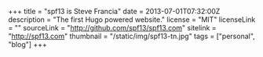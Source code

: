 +++
title = "spf13 is Steve Francia"
date = 2013-07-01T07:32:00Z 
description = "The first Hugo powered website."
license = "MIT"
licenseLink = ""
sourceLink = "http://github.com/spf13/spf13.com"
sitelink = "http://spf13.com"
thumbnail = "/static/img/spf13-tn.jpg"
tags = ["personal", "blog"]
+++
